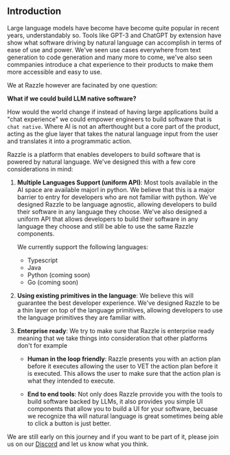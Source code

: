 ## Introduction

Large language models have become have become quite popular in recent years, understandably so. Tools like GPT-3 and ChatGPT by extension have show what software driving by natural language can accomplish in terms of ease of use and power. We've seen use cases everywhere from text generation to code generation and many more to come, we've also seen commpanies introduce a chat experience to their products to make them more accessible and easy to use.

We at Razzle however are facinated by one question: 
<br />

**What if we could build LLM native software?**

How would the world change if instead of having large applications build a "chat experience" we could empower engineers to build software that is `chat native`. Where AI is not an afterthought but a core part of the product, acting as the glue layer that takes the natural language input from the user and translates it into a programmatic action.

Razzle is a platform that enables developers to build software that is powered by natural language. We've designed this with a few core considerations in mind:

1. **Multiple Languages Support (uniform API)**: Most tools available in the AI space are available majorl in python. We believe that this is a major barrier to entry for developers who are not familiar with python. We've designed Razzle to be language agnostic, allowing developers to build their software in any language they choose. We've also designed a uniform API that allows developers to build their software in any language they choose and still be able to use the same Razzle components.

    We currently support the following languages:
    - Typescript
    - Java
    - Python (coming soon)
    - Go (coming soon)


2. **Using existing primitives in the language**: We believe this will guarantee the best developer experience. We've designed Razzle to be a thin layer on top of the language primitives, allowing developers to use the language primitives they are familiar with.

3. **Enterprise ready**: We try to make sure that Razzle is enterprise ready meaning that we take things into consideration that other platforms don't for example

    - **Human in the loop friendly**: Razzle presents you with an action plan before it executes allowing the user to VET the action plan before it is executed. This allows the user to make sure that the action plan is what they intended to execute.

    - **End to end tools**: Not only does Razzle prrovide you with the tools to build software backed by LLMs, it also provides you simple UI components that allow you to build a UI for your software, becuase we recognize tha will natural language is great sometimes being able to click a button is just better.


We are still early on this journey and if you want to be part of it, please join us on our [Discord](https://discord.gg/TzRt9wQM5u) and let us know what you think.


